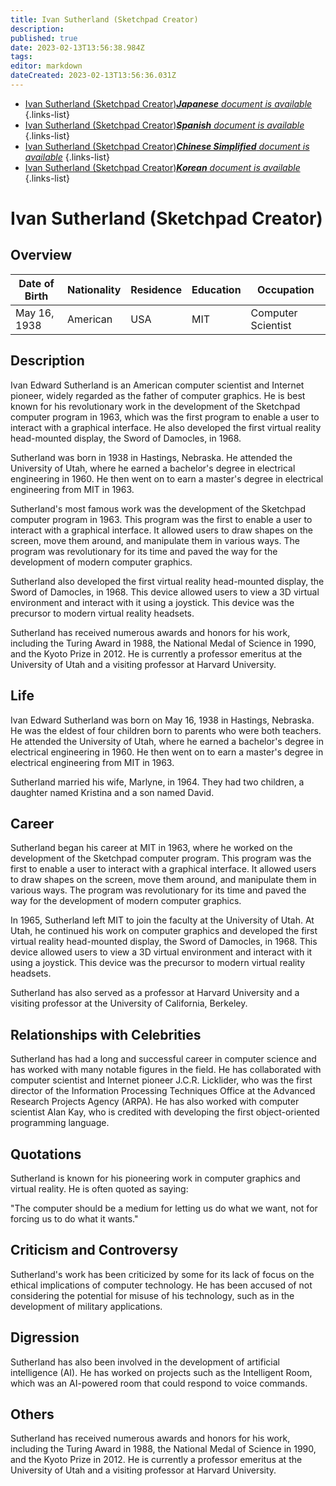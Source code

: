 ```yaml
---
title: Ivan Sutherland (Sketchpad Creator)
description: 
published: true
date: 2023-02-13T13:56:38.984Z
tags: 
editor: markdown
dateCreated: 2023-02-13T13:56:36.031Z
---
```


- [Ivan Sutherland (Sketchpad Creator)***Japanese** document is available*](/ja/Knowledge-base/Dictionary/Person/ivan-sutherland-sketchpad-creator)
{.links-list}
- [Ivan Sutherland (Sketchpad Creator)***Spanish** document is available*](/es/Knowledge-base/Dictionary/Person/ivan-sutherland-sketchpad-creator)
{.links-list}
- [Ivan Sutherland (Sketchpad Creator)***Chinese Simplified** document is available*](/zh/Knowledge-base/Dictionary/Person/ivan-sutherland-sketchpad-creator)
{.links-list}
- [Ivan Sutherland (Sketchpad Creator)***Korean** document is available*](/ko/Knowledge-base/Dictionary/Person/ivan-sutherland-sketchpad-creator)
{.links-list}


# Ivan Sutherland (Sketchpad Creator)

## Overview
| Date of Birth | Nationality | Residence | Education | Occupation |
| ------------- | ----------- | --------- | --------- | ---------- |
| May 16, 1938  | American    | USA       | MIT       | Computer Scientist |

## Description
Ivan Edward Sutherland is an American computer scientist and Internet pioneer, widely regarded as the father of computer graphics. He is best known for his revolutionary work in the development of the Sketchpad computer program in 1963, which was the first program to enable a user to interact with a graphical interface. He also developed the first virtual reality head-mounted display, the Sword of Damocles, in 1968.

Sutherland was born in 1938 in Hastings, Nebraska. He attended the University of Utah, where he earned a bachelor's degree in electrical engineering in 1960. He then went on to earn a master's degree in electrical engineering from MIT in 1963.

Sutherland's most famous work was the development of the Sketchpad computer program in 1963. This program was the first to enable a user to interact with a graphical interface. It allowed users to draw shapes on the screen, move them around, and manipulate them in various ways. The program was revolutionary for its time and paved the way for the development of modern computer graphics.

Sutherland also developed the first virtual reality head-mounted display, the Sword of Damocles, in 1968. This device allowed users to view a 3D virtual environment and interact with it using a joystick. This device was the precursor to modern virtual reality headsets.

Sutherland has received numerous awards and honors for his work, including the Turing Award in 1988, the National Medal of Science in 1990, and the Kyoto Prize in 2012. He is currently a professor emeritus at the University of Utah and a visiting professor at Harvard University.

## Life
Ivan Edward Sutherland was born on May 16, 1938 in Hastings, Nebraska. He was the eldest of four children born to parents who were both teachers. He attended the University of Utah, where he earned a bachelor's degree in electrical engineering in 1960. He then went on to earn a master's degree in electrical engineering from MIT in 1963.

Sutherland married his wife, Marlyne, in 1964. They had two children, a daughter named Kristina and a son named David.

## Career
Sutherland began his career at MIT in 1963, where he worked on the development of the Sketchpad computer program. This program was the first to enable a user to interact with a graphical interface. It allowed users to draw shapes on the screen, move them around, and manipulate them in various ways. The program was revolutionary for its time and paved the way for the development of modern computer graphics.

In 1965, Sutherland left MIT to join the faculty at the University of Utah. At Utah, he continued his work on computer graphics and developed the first virtual reality head-mounted display, the Sword of Damocles, in 1968. This device allowed users to view a 3D virtual environment and interact with it using a joystick. This device was the precursor to modern virtual reality headsets.

Sutherland has also served as a professor at Harvard University and a visiting professor at the University of California, Berkeley.

## Relationships with Celebrities
Sutherland has had a long and successful career in computer science and has worked with many notable figures in the field. He has collaborated with computer scientist and Internet pioneer J.C.R. Licklider, who was the first director of the Information Processing Techniques Office at the Advanced Research Projects Agency (ARPA). He has also worked with computer scientist Alan Kay, who is credited with developing the first object-oriented programming language.

## Quotations
Sutherland is known for his pioneering work in computer graphics and virtual reality. He is often quoted as saying:

"The computer should be a medium for letting us do what we want, not for forcing us to do what it wants."

## Criticism and Controversy
Sutherland's work has been criticized by some for its lack of focus on the ethical implications of computer technology. He has been accused of not considering the potential for misuse of his technology, such as in the development of military applications.

## Digression
Sutherland has also been involved in the development of artificial intelligence (AI). He has worked on projects such as the Intelligent Room, which was an AI-powered room that could respond to voice commands.

## Others
Sutherland has received numerous awards and honors for his work, including the Turing Award in 1988, the National Medal of Science in 1990, and the Kyoto Prize in 2012. He is currently a professor emeritus at the University of Utah and a visiting professor at Harvard University.